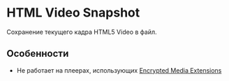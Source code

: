 # HTML Video Snapshot
Сохранение текущего кадра HTML5 Video в файл.

## Особенности
- Не работает на плеерах, использующих [Encrypted Media Extensions](https://w3c.github.io/encrypted-media/#media-element-restrictions)